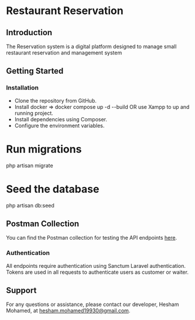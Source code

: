 # Restaurant Reservation

## Introduction
The Reservation system is a digital platform designed to manage small restaurant reservation and management system

## Getting Started
### Installation
- Clone the repository from GitHub.
- Install docker => docker compose up -d --build OR use Xampp to up and running project.
- Install dependencies using Composer.
- Configure the environment variables.

# Run migrations
php artisan migrate

# Seed the database
php artisan db:seed

## Postman Collection

You can find the Postman collection for testing the API endpoints [here](https://speeding-meadow-176611.postman.co/workspace/My-Workspace~a489fae2-2dec-40b2-89be-c4615e45c574/collection/1053931-0935f13e-0610-4942-8863-814c50e2e073?action=share&creator=1053931&active-environment=2132092-17d44f77-08fd-47eb-ac45-88685bf92481).

### Authentication

All endpoints require authentication using Sanctum Laravel authentication. Tokens are used in all requests to 
authenticate users as customer or waiter.

## Support
For any questions or assistance, please contact our developer, Hesham Mohamed, at [hesham.mohamed19930@gmail.com](mailto:hesham.mohamed19930@gmail.com).
